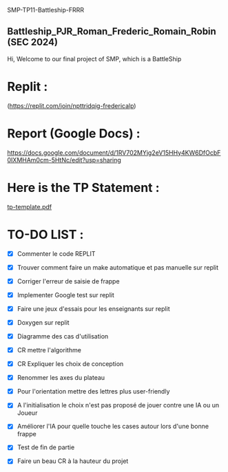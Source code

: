 SMP-TP11-Battleship-FRRR
## Battleship_PJR_Roman_Frederic_Romain_Robin (SEC 2024)
Hi, Welcome to our final project of SMP, which is a BattleShip

# Replit :
(https://replit.com/join/npttridqig-fredericalp)

# Report (Google Docs) :
https://docs.google.com/document/d/1RV702MYjg2eV15HHy4KW6DfOcbF0IXMHAm0cm-5HtNc/edit?usp=sharing

# Here is the TP Statement :

[tp-template.pdf](https://github.com/Fred-23/SMP-TP11-Battleship-FRRR/files/8838693/tp-template.pdf)


# TO-DO LIST :

- [X]  Commenter le code REPLIT

- [X]  Trouver comment faire un make automatique et pas manuelle sur replit

- [X]  Corriger l'erreur de saisie de frappe 
  
- [X]  Implementer Google test sur replit

- [X]  Faire une jeux d'essais pour les enseignants sur replit

- [X]  Doxygen sur replit

- [X]  Diagramme des cas d'utilisation

- [X]  CR mettre l'algorithme
  
- [X]  CR Expliquer les choix de conception
  
- [X]  Renommer les axes du plateau
   
- [X]  Pour l'orientation mettre des lettres plus user-friendly
  
- [X]  A l'initialisation le choix n'est pas proposé de jouer contre une IA ou un Joueur
  
- [X]  Améliorer l'IA pour quelle touche les cases autour lors d'une bonne frappe
  
- [X]  Test de fin de partie
  
- [X]  Faire un beau CR à la hauteur du projet


